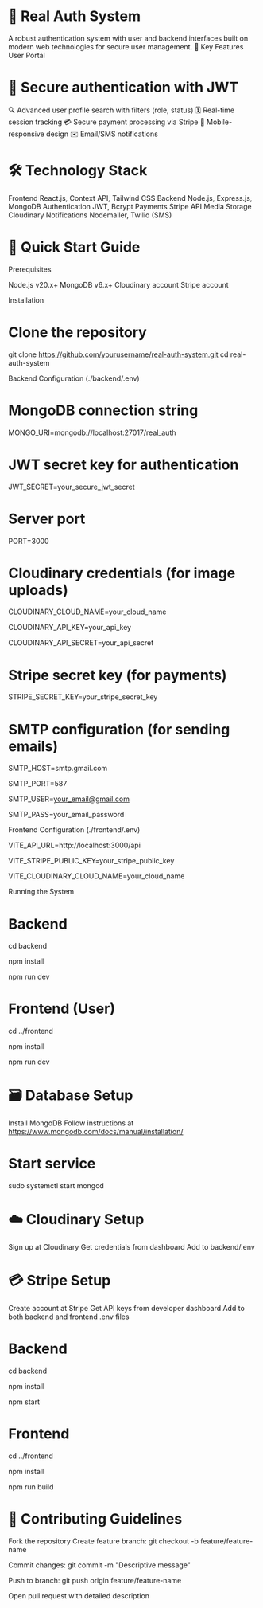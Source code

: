 # 🔐 Real Auth System
   
A robust authentication system with user and backend interfaces built on modern web technologies for secure user management.
🌟 Key Features
User Portal

# 🔐 Secure authentication with JWT
🔍 Advanced user profile search with filters (role, status)
🗓️ Real-time session tracking
💳 Secure payment processing via Stripe
📱 Mobile-responsive design
✉️ Email/SMS notifications

# 🛠 Technology Stack
Frontend
React.js, Context API, Tailwind CSS
Backend
Node.js, Express.js, MongoDB
Authentication
JWT, Bcrypt
Payments
Stripe API
Media Storage
Cloudinary
Notifications
Nodemailer, Twilio (SMS)

# 🚀 Quick Start Guide
Prerequisites

Node.js v20.x+
MongoDB v6.x+
Cloudinary account
Stripe account

Installation
# Clone the repository
git clone https://github.com/yourusername/real-auth-system.git
cd real-auth-system

Backend Configuration (./backend/.env)

# MongoDB connection string

MONGO_URI=mongodb://localhost:27017/real_auth

# JWT secret key for authentication

JWT_SECRET=your_secure_jwt_secret

# Server port
PORT=3000

# Cloudinary credentials (for image uploads)

CLOUDINARY_CLOUD_NAME=your_cloud_name

CLOUDINARY_API_KEY=your_api_key

CLOUDINARY_API_SECRET=your_api_secret

# Stripe secret key (for payments)

STRIPE_SECRET_KEY=your_stripe_secret_key

# SMTP configuration (for sending emails)

SMTP_HOST=smtp.gmail.com

SMTP_PORT=587

SMTP_USER=your_email@gmail.com

SMTP_PASS=your_email_password

Frontend Configuration (./frontend/.env)

VITE_API_URL=http://localhost:3000/api

VITE_STRIPE_PUBLIC_KEY=your_stripe_public_key

VITE_CLOUDINARY_CLOUD_NAME=your_cloud_name

Running the System

# Backend

cd backend

npm install

npm run dev

# Frontend (User)

cd ../frontend

npm install

npm run dev

# 🗃️ Database Setup
 Install MongoDB
 Follow instructions at https://www.mongodb.com/docs/manual/installation/

# Start service
sudo systemctl start mongod

# ☁️ Cloudinary Setup

Sign up at Cloudinary
Get credentials from dashboard
Add to backend/.env

# 💳 Stripe Setup

Create account at Stripe
Get API keys from developer dashboard
Add to both backend and frontend .env files


# Backend

cd backend

npm install

npm start

# Frontend

cd ../frontend

npm install

npm run build

# 🤝 Contributing Guidelines

Fork the repository
Create feature branch: git checkout -b feature/feature-name


Commit changes: git commit -m "Descriptive message"


Push to branch: git push origin feature/feature-name


Open pull request with detailed description

